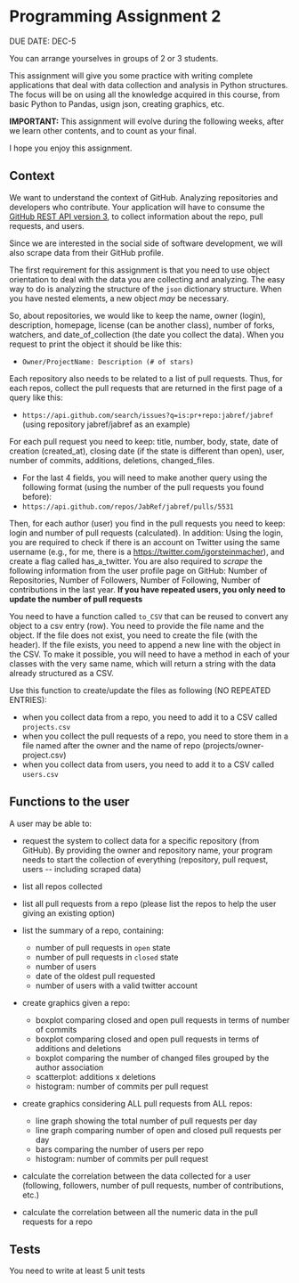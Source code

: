 # Programming Assignment 2

DUE DATE: DEC-5

You can arrange yourselves in groups of 2 or 3 students.

This assignment will give you some practice with writing complete applications that deal with data collection and analysis in Python structures.
The focus will be on using all the knowledge acquired in this course, from basic Python to Pandas, usign json, creating graphics, etc.

**IMPORTANT:** This assignment will evolve during the following weeks, after we learn other contents, and to count as your final.

I hope you enjoy this assignment.

## Context

We want to understand the context of GitHub. Analyzing repositories and developers who contribute. 
Your application will have to consume the [GitHub REST API version 3](https://developer.github.com/v3/), 
to collect information about the repo, pull requests, and users. 

Since we are interested in the social side of software development,  we will also scrape data from their GitHub profile.

The first requirement for this assignment is that you need to use object orientation to deal with the data you are collecting and analyzing.
The easy way to do is analyzing the structure of the `json` dictionary structure. When you have nested elements, a new object *may* be necessary.

So, about repositories, we would like to keep the name, owner (login), description, homepage, license (can be another class), 
number of forks, watchers, and date_of_collection (the date you collect the data). When you request to print the object it should be like this:
* `Owner/ProjectName: Description (# of stars)`

Each repository also needs to be related to a list of pull requests. Thus, for each repos, collect the pull requests that 
are returned in the first page of a query like this:
* `https://api.github.com/search/issues?q=is:pr+repo:jabref/jabref` (using repository jabref/jabref as an example)

For each pull request you need to keep: title, number, body, state, date of creation (created_at), 
closing date (if the state is different than open), user, number of commits, additions, deletions, changed_files. 

* For the last 4 fields, you will need to make another query using the following format (using the number of the pull requests
you found before):
* `https://api.github.com/repos/JabRef/jabref/pulls/5531`

Then, for each author (user) you find in the pull requests you need to keep: login and number of pull requests (calculated). 
In addition: Using the login, you are required to check if there is an account on Twitter using the same username (e.g., for me, there is a https://twitter.com/igorsteinmacher), and create a flag called has_a_twitter. 
You are also required to *scrape* the following information from the user profile page on GitHub: 
Number of Repositories, Number of Followers, Number of Following, Number of contributions in the last year.
**If you have repeated users, you only need to update the number of pull requests**


You need to have a function called `to_CSV` that can be reused to convert any object to a csv entry (row). 
You need to provide the file name and the object. If the file does not exist, you need to create the file (with the header). 
If the file  exists, you need to append a new line with the object in the CSV. To make it possible, you will need to have a method
in each of your classes with the very same name, which will return a string with the data already structured as a CSV.


Use this function to create/update the files as following (NO REPEATED ENTRIES):
* when you collect data from a repo, you need to add it to a CSV called `projects.csv`
* when you collect the pull requests of a repo, you need to store them in a file named after the owner and the name of repo 
(projects/owner-project.csv) 
* when you collect data from users, you need to add it to a CSV called `users.csv` 


## Functions to the user
A user may be able to:
* request the system to collect data for a specific repository (from GitHub). By providing the owner and repository name, your program needs to start the collection of everything
(repository, pull request, users -- including scraped data)
* list all repos collected
* list all pull requests from a repo (please list the repos to help the user giving an existing option)
* list the summary of a repo, containing:
   - number of pull requests in `open` state
   - number of pull requests in `closed` state
   - number of users
   - date of the oldest pull requested
   - number of users with a valid twitter account
   
* create graphics given a repo:
   - boxplot comparing closed and open pull requests in terms of number of commits
   - boxplot comparing closed and open pull requests in terms of additions and deletions
   - boxplot comparing the number of changed files grouped by the author association
   - scatterplot: additions x deletions
   - histogram: number of commits per pull request
 
 * create graphics considering ALL pull requests from ALL repos:
   - line graph showing the total number of pull requests per day
   - line graph comparing number of open and closed pull requests per day
   - bars comparing the number of users per repo
   - histogram: number of commits per pull request

* calculate the correlation between the data collected for a user 
(following, followers, number of pull requests, number of contributions, etc.)

* calculate the correlation between all the numeric data in the pull requests for a repo


 ## Tests
 You need to write at least 5 unit tests 
    
   
   

